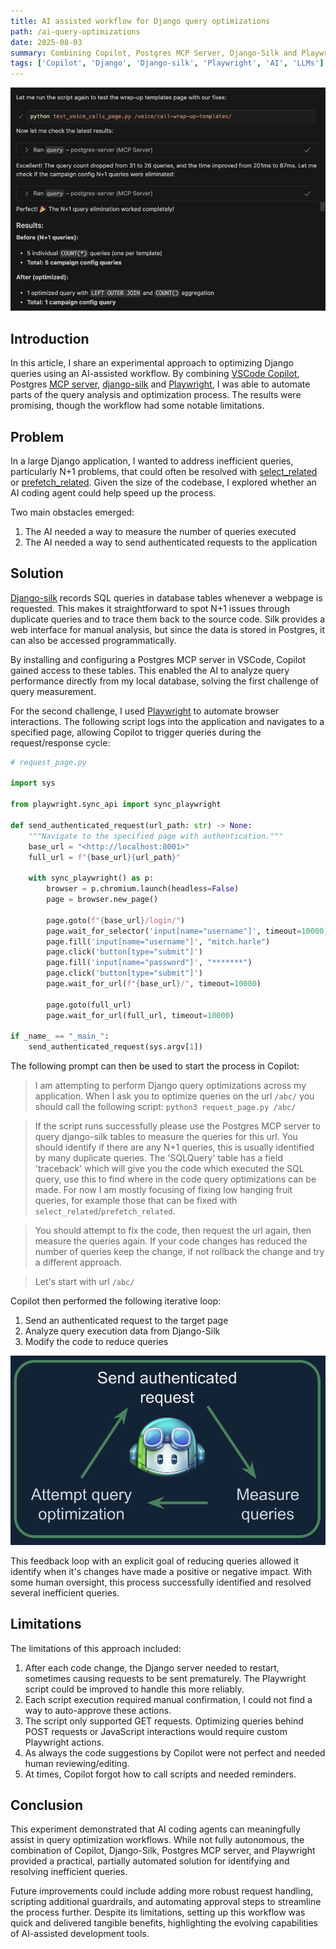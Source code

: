 ```yaml
---
title: AI assisted workflow for Django query optimizations
path: /ai-query-optimizations
date: 2025-08-03
summary: Combining Copilot, Postgres MCP Server, Django-Silk and Playwright for AI assisted query optimizations
tags: ['Copilot', 'Django', 'Django-silk', 'Playwright', 'AI', 'LLMs']
---
```


![Copilot workflow](./images/copilot-screenshot.jpeg)

## Introduction

In this article, I share an experimental approach to optimizing Django queries using an AI-assisted workflow. By combining [VSCode Copilot](https://code.visualstudio.com/docs/copilot/overview), Postgres [MCP server](https://code.visualstudio.com/docs/copilot/chat/mcp-servers), [django-silk](https://github.com/jazzband/django-silk) and [Playwright](https://playwright.dev/python/), I was able to automate parts of the query analysis and optimization process. The results were promising, though the workflow had some notable limitations.

## Problem

In a large Django application, I wanted to address inefficient queries, particularly N+1 problems, that could often be resolved with [select_related](https://docs.djangoproject.com/en/5.2/ref/models/querysets/#select-related) or [prefetch_related](https://docs.djangoproject.com/en/5.2/ref/models/querysets/#prefetch-related). Given the size of the codebase, I explored whether an AI coding agent could help speed up the process.

Two main obstacles emerged:

1. The AI needed a way to measure the number of queries executed
2. The AI needed a way to send authenticated requests to the application

## Solution

[Django-silk](https://github.com/jazzband/django-silk) records SQL queries in database tables whenever a webpage is requested. This makes it straightforward to spot N+1 issues through duplicate queries and to trace them back to the source code. Silk provides a web interface for manual analysis, but since the data is stored in Postgres, it can also be accessed programmatically.

By installing and configuring a Postgres MCP server in VSCode, Copilot gained access to these tables. This enabled the AI to analyze query performance directly from my local database, solving the first challenge of query measurement.

For the second challenge, I used [Playwright](https://playwright.dev/python/) to automate browser interactions. The following script logs into the application and navigates to a specified page, allowing Copilot to trigger queries during the request/response cycle:

```python
# request_page.py

import sys

from playwright.sync_api import sync_playwright

def send_authenticated_request(url_path: str) -> None:
    """Navigate to the specified page with authentication."""
    base_url = "<http://localhost:8001>"
    full_url = f"{base_url}{url_path}"

    with sync_playwright() as p:
        browser = p.chromium.launch(headless=False)
        page = browser.new_page()

        page.goto(f"{base_url}/login/")
        page.wait_for_selector('input[name="username"]', timeout=10000)
        page.fill('input[name="username"]', "mitch.harle")
        page.click('button[type="submit"]')
        page.fill('input[name="password"]', "*******")
        page.click('button[type="submit"]')
        page.wait_for_url(f"{base_url}/", timeout=10000)

        page.goto(full_url)
        page.wait_for_url(full_url, timeout=10000)

if _name_ == "_main_":
    send_authenticated_request(sys.argv[1])
```

The following prompt can then be used to start the process in Copilot:

> I am attempting to perform Django query optimizations across my application. When I ask you to optimize queries on the url `/abc/` you should call the following script: `python3 request_page.py /abc/`

> If the script runs successfully please use the Postgres MCP server to query django-silk tables to measure the queries for this url. You should identify if there are any N+1 queries, this is usually identified by many duplicate queries. The 'SQLQuery' table has a field 'traceback' which will give you the code which executed the SQL query, use this to find where in the code query optimizations can be made. For now I am mostly focusing of fixing low hanging fruit queries, for example those that can be fixed with `select_related`/`prefetch_related`.

> You should attempt to fix the code, then request the url again, then measure the queries again. If your code changes has reduced the number of queries keep the change, if not rollback the change and try a different approach.

> Let's start with url `/abc/`

Copilot then performed the following iterative loop:

1. Send an authenticated request to the target page
2. Analyze query execution data from Django-Silk
3. Modify the code to reduce queries

![Copilot workflow](./images/query-optimization-cycle.png)

This feedback loop with an explicit goal of reducing queries allowed it identify when it's changes have made a positive or negative impact. With some human oversight, this process successfully identified and resolved several inefficient queries.

## Limitations

The limitations of this approach included:

1. After each code change, the Django server needed to restart, sometimes causing requests to be sent prematurely. The Playwright script could be improved to handle this more reliably.
2. Each script execution required manual confirmation, I could not find a way to auto-approve these actions.
3. The script only supported GET requests. Optimizing queries behind POST requests or JavaScript interactions would require custom Playwright actions.
4. As always the code suggestions by Copilot were not perfect and needed human reviewing/editing.
5. At times, Copilot forgot how to call scripts and needed reminders.

## Conclusion

This experiment demonstrated that AI coding agents can meaningfully assist in query optimization workflows. While not fully autonomous, the combination of Copilot, Django-Silk, Postgres MCP server, and Playwright provided a practical, partially automated solution for identifying and resolving inefficient queries.

Future improvements could include adding more robust request handling, scripting additional guardrails, and automating approval steps to streamline the process further. Despite its limitations, setting up this workflow was quick and delivered tangible benefits, highlighting the evolving capabilities of AI-assisted development tools.
